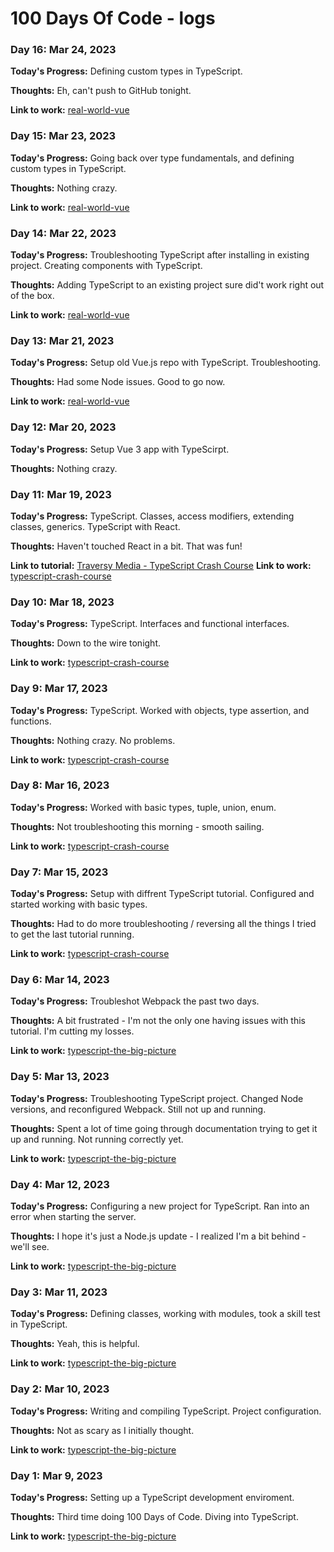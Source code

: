 # 100 Days Of Code - logs

### Day 16: Mar 24, 2023

**Today's Progress:** Defining custom types in TypeScript.

**Thoughts:** Eh, can't push to GitHub tonight.

**Link to work:** [real-world-vue](https://github.com/Jason-Hargrove/real-world-vue.git)

### Day 15: Mar 23, 2023

**Today's Progress:** Going back over type fundamentals, and defining custom types in TypeScript.

**Thoughts:** Nothing crazy.

**Link to work:** [real-world-vue](https://github.com/Jason-Hargrove/real-world-vue.git)

### Day 14: Mar 22, 2023

**Today's Progress:** Troubleshooting TypeScript after installing in existing project. Creating components with TypeScript.

**Thoughts:** Adding TypeScript to an existing project sure did't work right out of the box.

**Link to work:** [real-world-vue](https://github.com/Jason-Hargrove/real-world-vue.git)

### Day 13: Mar 21, 2023

**Today's Progress:** Setup old Vue.js repo with TypeScript. Troubleshooting.

**Thoughts:** Had some Node issues. Good to go now.

**Link to work:** [real-world-vue](https://github.com/Jason-Hargrove/real-world-vue.git)

### Day 12: Mar 20, 2023

**Today's Progress:** Setup Vue 3 app with TypeScirpt.

**Thoughts:** Nothing crazy.

### Day 11: Mar 19, 2023

**Today's Progress:** TypeScript. Classes, access modifiers,
extending classes, generics. TypeScript with React.

**Thoughts:** Haven't touched React in a bit. That was fun!

**Link to tutorial:** [Traversy Media - TypeScript Crash Course](https://youtu.be/BCg4U1FzODs)
**Link to work:** [typescript-crash-course](https://github.com/Jason-Hargrove/typescript-crash-course.git)

### Day 10: Mar 18, 2023

**Today's Progress:** TypeScript. Interfaces and functional interfaces.

**Thoughts:** Down to the wire tonight.

**Link to work:** [typescript-crash-course](https://github.com/Jason-Hargrove/typescript-crash-course.git)

### Day 9: Mar 17, 2023

**Today's Progress:** TypeScript. Worked with objects, type assertion, and functions.

**Thoughts:** Nothing crazy. No problems.

**Link to work:** [typescript-crash-course](https://github.com/Jason-Hargrove/typescript-crash-course.git)

### Day 8: Mar 16, 2023

**Today's Progress:** Worked with basic types, tuple, union, enum.

**Thoughts:** Not troubleshooting this morning - smooth sailing.

**Link to work:** [typescript-crash-course](https://github.com/Jason-Hargrove/typescript-crash-course.git)

### Day 7: Mar 15, 2023

**Today's Progress:** Setup with diffrent TypeScript tutorial. Configured and started working with basic types.

**Thoughts:** Had to do more troubleshooting / reversing all the things I tried to get the last tutorial running.

**Link to work:** [typescript-crash-course](https://github.com/Jason-Hargrove/typescript-crash-course.git)

### Day 6: Mar 14, 2023

**Today's Progress:** Troubleshot Webpack the past two days.

**Thoughts:** A bit frustrated - I'm not the only one having issues with this tutorial. I'm cutting my losses.

**Link to work:** [typescript-the-big-picture](https://github.com/Jason-Hargrove/typescript-the-big-picture.git)

### Day 5: Mar 13, 2023

**Today's Progress:** Troubleshooting TypeScript project. Changed Node versions, and reconfigured Webpack. Still not up and running.

**Thoughts:** Spent a lot of time going through documentation trying to get it up and running. Not running correctly yet.

**Link to work:** [typescript-the-big-picture](https://github.com/Jason-Hargrove/typescript-the-big-picture.git)

### Day 4: Mar 12, 2023

**Today's Progress:** Configuring a new project for TypeScript. Ran into an error when starting the server.

**Thoughts:** I hope it's just a Node.js update - I realized I'm a bit behind - we'll see.

**Link to work:** [typescript-the-big-picture](https://github.com/Jason-Hargrove/typescript-the-big-picture.git)

### Day 3: Mar 11, 2023

**Today's Progress:** Defining classes, working with modules, took a skill test in TypeScript.

**Thoughts:** Yeah, this is helpful.

**Link to work:** [typescript-the-big-picture](https://github.com/Jason-Hargrove/typescript-the-big-picture.git)

### Day 2: Mar 10, 2023

**Today's Progress:** Writing and compiling TypeScript. Project configuration.

**Thoughts:** Not as scary as I initially thought.

**Link to work:** [typescript-the-big-picture](https://github.com/Jason-Hargrove/typescript-the-big-picture.git)

### Day 1: Mar 9, 2023

**Today's Progress:** Setting up a TypeScript development enviroment.

**Thoughts:** Third time doing 100 Days of Code. Diving into TypeScript.

**Link to work:** [typescript-the-big-picture](https://github.com/Jason-Hargrove/typescript-the-big-picture.git)
